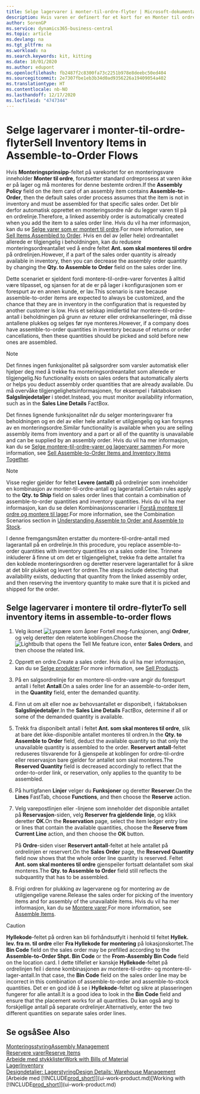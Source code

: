 ```yaml
---
title: Selge lagervarer i monter-til-ordre-flyter | Microsoft-dokumentasjon
description: Hvis varen er definert for et kort for en Monter til ordre, forutsetter standard ordreprosess at varen ikke er på lager og må monteres for denne bestemte ordren. Det blir derfor automatisk opprettet en monteringsordre når du legger varen til på en ordrelinje.
author: SorenGP
ms.service: dynamics365-business-central
ms.topic: article
ms.devlang: na
ms.tgt_pltfrm: na
ms.workload: na
ms.search.keywords: kit, kitting
ms.date: 10/01/2020
ms.author: edupont
ms.openlocfilehash: fb2487f2c8300fa73c2251b978e8deebc50ed404
ms.sourcegitcommit: 2e7307fbe1eb3b34d0ad9356226a19409054a402
ms.translationtype: HT
ms.contentlocale: nb-NO
ms.lasthandoff: 12/17/2020
ms.locfileid: "4747344"
---
```

# <a name="sell-inventory-items-in-assemble-to-order-flows"></a><span data-ttu-id="7af33-104">Selge lagervarer i monter-til-ordre-flyter</span><span class="sxs-lookup"><span data-stu-id="7af33-104">Sell Inventory Items in Assemble-to-Order Flows</span></span>
<span data-ttu-id="7af33-105">Hvis **Monteringsprinsipp**-feltet på varekortet for en monteringsvare inneholder **Monter til ordre**, forutsetter standard ordreprosess at varen ikke er på lager og må monteres for denne bestemte ordren.</span><span class="sxs-lookup"><span data-stu-id="7af33-105">If the **Assembly Policy** field on the item card of an assembly item contains **Assemble-to-Order**, then the default sales order process assumes that the item is not in inventory and must be assembled for that specific sales order.</span></span> <span data-ttu-id="7af33-106">Det blir derfor automatisk opprettet en monteringsordre når du legger varen til på en ordrelinje.</span><span class="sxs-lookup"><span data-stu-id="7af33-106">Therefore, a linked assembly order is automatically created when you add the item to a sales order line.</span></span> <span data-ttu-id="7af33-107">Hvis du vil ha mer informasjon, kan du se [Selge varer som er montert til ordre](assembly-how-to-sell-items-assembled-to-order.md).</span><span class="sxs-lookup"><span data-stu-id="7af33-107">For more information, see [Sell Items Assembled to Order](assembly-how-to-sell-items-assembled-to-order.md).</span></span> <span data-ttu-id="7af33-108">Hvis en del av (eller hele) ordreantallet allerede er tilgjengelig i beholdningen, kan du redusere monteringsordreantallet ved å endre feltet **Ant. som skal monteres til ordre** på ordrelinjen.</span><span class="sxs-lookup"><span data-stu-id="7af33-108">However, if a part of the sales order quantity is already available in inventory, then you can decrease the assembly order quantity by changing the **Qty. to Assemble to Order** field on the sales order line.</span></span>  

<span data-ttu-id="7af33-109">Dette scenariet er sjeldent fordi montere-til-ordre-varer forventes å alltid være tilpasset, og sjansen for at de er på lager i konfigurasjonen som er forespurt av en annen kunde, er lav.</span><span class="sxs-lookup"><span data-stu-id="7af33-109">This scenario is rare because assemble-to-order items are expected to always be customized, and the chance that they are in inventory in the configuration that is requested by another customer is low.</span></span> <span data-ttu-id="7af33-110">Hvis et selskap imidlertid har montere-til-ordre-antall i beholdningen på grunn av returer eller ordrekanselleringer, må disse antallene plukkes og selges før nye monteres.</span><span class="sxs-lookup"><span data-stu-id="7af33-110">However, if a company does have assemble-to-order quantities in inventory because of returns or order cancellations, then these quantities should be picked and sold before new ones are assembled.</span></span>  

> [!NOTE]  
>  <span data-ttu-id="7af33-111">Det finnes ingen funksjonalitet på salgsordrer som varsler automatisk eller hjelper deg med å trekke fra monteringsordreantallet som allerede er tilgjengelig.</span><span class="sxs-lookup"><span data-stu-id="7af33-111">No functionality exists on sales orders that automatically alerts or helps you deduct assembly order quantities that are already available.</span></span> <span data-ttu-id="7af33-112">Du må overvåke tilgjengelighetsinformasjonen, for eksempel i faktaboksen **Salgslinjedetaljer** i stedet.</span><span class="sxs-lookup"><span data-stu-id="7af33-112">Instead, you must monitor availability information, such as in the **Sales Line Details** FactBox.</span></span>  

<span data-ttu-id="7af33-113">Det finnes lignende funksjonalitet når du selger monteringsvarer fra beholdningen og en del av eller hele antallet er utilgjengelig og kan forsynes av en monteringsordre.</span><span class="sxs-lookup"><span data-stu-id="7af33-113">Similar functionality is available when you are selling assembly items from inventory and a part or all of the quantity is unavailable and can be supplied by an assembly order.</span></span> <span data-ttu-id="7af33-114">Hvis du vil ha mer informasjon, kan du se [Selge montere-til-ordre-varer og lagervarer sammen](assembly-how-to-sell-assemble-to-order-items-and-inventory-items-together.md).</span><span class="sxs-lookup"><span data-stu-id="7af33-114">For more information, see [Sell Assemble-to-Order Items and Inventory Items Together](assembly-how-to-sell-assemble-to-order-items-and-inventory-items-together.md).</span></span>  

> [!NOTE]  
>  <span data-ttu-id="7af33-115">Visse regler gjelder for feltet **Levere (antall)** på ordrelinjer som inneholder en kombinasjon av monter-til-ordre-antall og lagerantall.</span><span class="sxs-lookup"><span data-stu-id="7af33-115">Certain rules apply to the **Qty. to Ship** field on sales order lines that contain a combination of assemble-to-order quantities and inventory quantities.</span></span> <span data-ttu-id="7af33-116">Hvis du vil ha mer informasjon, kan du se delen Kombinasjonsscenarier i [Forstå montere til ordre og montere til lager](assembly-assemble-to-order-or-assemble-to-stock.md).</span><span class="sxs-lookup"><span data-stu-id="7af33-116">For more information, see the Combination Scenarios section in [Understanding Assemble to Order and Assemble to Stock](assembly-assemble-to-order-or-assemble-to-stock.md).</span></span>  

<span data-ttu-id="7af33-117">I denne fremgangsmåten erstatter du montere-til-ordre-antall med lagerantall på en ordrelinje.</span><span class="sxs-lookup"><span data-stu-id="7af33-117">In this procedure, you replace assemble-to-order quantities with inventory quantities on a sales order line.</span></span> <span data-ttu-id="7af33-118">Trinnene inkluderer å finne ut om det er tilgjengelighet, trekke fra dette antallet fra den koblede monteringsordren og deretter reservere lagerantallet for å sikre at det blir plukket og levert for ordren.</span><span class="sxs-lookup"><span data-stu-id="7af33-118">The steps include detecting that availability exists, deducting that quantity from the linked assembly order, and then reserving the inventory quantity to make sure that it is picked and shipped for the order.</span></span>  

## <a name="to-sell-inventory-items-in-assemble-to-order-flows"></a><span data-ttu-id="7af33-119">Selge lagervarer i montere til ordre-flyter</span><span class="sxs-lookup"><span data-stu-id="7af33-119">To sell inventory items in assemble-to-order flows</span></span>  
1.  <span data-ttu-id="7af33-120">Velg ikonet ![Lyspære som åpner Fortell meg-funksjonen](media/ui-search/search_small.png "Fortell hva du vil gjøre"), angi **Ordrer**, og velg deretter den relaterte koblingen.</span><span class="sxs-lookup"><span data-stu-id="7af33-120">Choose the ![Lightbulb that opens the Tell Me feature](media/ui-search/search_small.png "Tell me what you want to do") icon, enter **Sales Orders**, and then choose the related link.</span></span>  
2.  <span data-ttu-id="7af33-121">Opprett en ordre.</span><span class="sxs-lookup"><span data-stu-id="7af33-121">Create a sales order.</span></span> <span data-ttu-id="7af33-122">Hvis du vil ha mer informasjon, kan du se [Selge produkter](sales-how-sell-products.md).</span><span class="sxs-lookup"><span data-stu-id="7af33-122">For more information, see [Sell Products](sales-how-sell-products.md).</span></span>  
3.  <span data-ttu-id="7af33-123">På en salgsordrelinje for en montere-til-ordre-vare angir du forespurt antall i feltet **Antall**.</span><span class="sxs-lookup"><span data-stu-id="7af33-123">On a sales order line for an assemble-to-order item, in the **Quantity** field, enter the demanded quantity.</span></span>  
4.  <span data-ttu-id="7af33-124">Finn ut om alt eller noe av behovsantallet er disponibelt, i faktaboksen **Salgslinjedetaljer**.</span><span class="sxs-lookup"><span data-stu-id="7af33-124">In the **Sales Line Details** FactBox, determine if all or some of the demanded quantity is available.</span></span>  
5.  <span data-ttu-id="7af33-125">Trekk fra disponibelt antall i feltet **Ant. som skal monteres til ordre**, slik at bare det ikke-disponible antallet monteres til ordren.</span><span class="sxs-lookup"><span data-stu-id="7af33-125">In the **Qty. to Assemble to Order** field, deduct the available quantity so that only the unavailable quantity is assembled to the order.</span></span> <span data-ttu-id="7af33-126">**Reservert antall**-feltet reduseres tilsvarende for å gjenspeile at koblingen for ordre-til-ordre eller reservasjon bare gjelder for antallet som skal monteres.</span><span class="sxs-lookup"><span data-stu-id="7af33-126">The **Reserved Quantity** field is decreased accordingly to reflect that the order-to-order link, or reservation, only applies to the quantity to be assembled.</span></span>  
6.  <span data-ttu-id="7af33-127">På hurtigfanen **Linjer** velger du **Funksjoner** og deretter **Reserver**.</span><span class="sxs-lookup"><span data-stu-id="7af33-127">On the **Lines** FastTab, choose **Functions**, and then choose the **Reserve** action.</span></span>  
7.  <span data-ttu-id="7af33-128">Velg varepostlinjen eller -linjene som inneholder det disponible antallet på **Reservasjon**-siden, velg **Reserver fra gjeldende linje**, og klikk deretter **OK**.</span><span class="sxs-lookup"><span data-stu-id="7af33-128">On the **Reservation** page, select the item ledger entry line or lines that contain the available quantities, choose the **Reserve from Current Line** action, and then choose the **OK** button.</span></span>  

    <span data-ttu-id="7af33-129">På **Ordre**-siden viser **Reservert antall**-feltet at hele antallet på ordrelinjen er reservert.</span><span class="sxs-lookup"><span data-stu-id="7af33-129">On the **Sales Order** page, the **Reserved Quantity** field now shows that the whole order line quantity is reserved.</span></span> <span data-ttu-id="7af33-130">Feltet **Ant. som skal monteres til ordre** gjenspeiler fortsatt delantallet som skal monteres.</span><span class="sxs-lookup"><span data-stu-id="7af33-130">The **Qty. to Assemble to Order** field still reflects the subquantity that has to be assembled.</span></span>  

8.  <span data-ttu-id="7af33-131">Frigi ordren for plukking av lagervarene og for montering av de utilgjengelige varene.</span><span class="sxs-lookup"><span data-stu-id="7af33-131">Release the sales order for picking of the inventory items and for assembly of the unavailable items.</span></span> <span data-ttu-id="7af33-132">Hvis du vil ha mer informasjon, kan du se [Montere varer](assembly-how-to-assemble-items.md).</span><span class="sxs-lookup"><span data-stu-id="7af33-132">For more information, see [Assemble Items](assembly-how-to-assemble-items.md).</span></span>  

> [!CAUTION]  
>  <span data-ttu-id="7af33-133">**Hyllekode**-feltet på ordren kan bli forhåndsutfylt i henhold til feltet **Hyllek. lev. fra m. til ordre** eller **Fra Hyllekode for montering** på lokasjonskortet.</span><span class="sxs-lookup"><span data-stu-id="7af33-133">The **Bin Code** field on the sales order may be prefilled according to the **Assemble-to-Order Shpt. Bin Code** or the **From-Assembly Bin Code** field on the location card.</span></span> <span data-ttu-id="7af33-134">I dette tilfellet er kanskje **Hyllekode**-feltet på ordrelinjen feil i denne kombinasjonen av montere-til-ordre- og montere-til-lager-antall.</span><span class="sxs-lookup"><span data-stu-id="7af33-134">In that case, the **Bin Code** field on the sales order line may be incorrect in this combination of assemble-to-order and assemble-to-stock quantities.</span></span> <span data-ttu-id="7af33-135">Det er en god idé å se i **Hyllekode**-feltet og sikre at plasseringen fungerer for alle antall.</span><span class="sxs-lookup"><span data-stu-id="7af33-135">It is a good idea to look in the **Bin Code** field and ensure that the placement works for all quantities.</span></span> <span data-ttu-id="7af33-136">Du kan også angi to forskjellige antall på separate ordrelinjer.</span><span class="sxs-lookup"><span data-stu-id="7af33-136">Alternatively, enter the two different quantities on separate sales order lines.</span></span>  

## <a name="see-also"></a><span data-ttu-id="7af33-137">Se også</span><span class="sxs-lookup"><span data-stu-id="7af33-137">See Also</span></span>  
[<span data-ttu-id="7af33-138">Monteringsstyring</span><span class="sxs-lookup"><span data-stu-id="7af33-138">Assembly Management</span></span>](assembly-assemble-items.md)  
[<span data-ttu-id="7af33-139">Reservere varer</span><span class="sxs-lookup"><span data-stu-id="7af33-139">Reserve Items</span></span>](inventory-how-to-reserve-items.md)  
[<span data-ttu-id="7af33-140">Arbeide med stykklister</span><span class="sxs-lookup"><span data-stu-id="7af33-140">Work with Bills of Material</span></span>](inventory-how-work-BOMs.md)  
[<span data-ttu-id="7af33-141">Lager</span><span class="sxs-lookup"><span data-stu-id="7af33-141">Inventory</span></span>](inventory-manage-inventory.md)  
[<span data-ttu-id="7af33-142">Designdetaljer: Lagerstyring</span><span class="sxs-lookup"><span data-stu-id="7af33-142">Design Details: Warehouse Management</span></span>](design-details-warehouse-management.md)  
<span data-ttu-id="7af33-143">[Arbeide med [!INCLUDE[prod_short](includes/prod_short.md)]](ui-work-product.md)</span><span class="sxs-lookup"><span data-stu-id="7af33-143">[Working with [!INCLUDE[prod_short](includes/prod_short.md)]](ui-work-product.md)</span></span>
